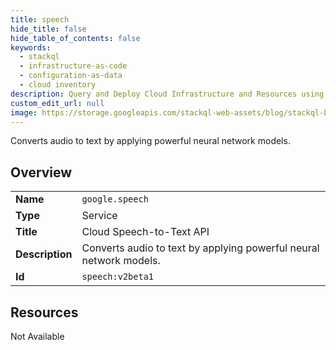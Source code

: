 ```yaml
---
title: speech
hide_title: false
hide_table_of_contents: false
keywords:
  - stackql
  - infrastructure-as-code
  - configuration-as-data
  - cloud inventory
description: Query and Deploy Cloud Infrastructure and Resources using SQL
custom_edit_url: null
image: https://storage.googleapis.com/stackql-web-assets/blog/stackql-blog-post-featured-image.png
---
```

Converts audio to text by applying powerful neural network models.  
    

## Overview
<table><tbody>
<tr><td><b>Name</b></td><td><code>google.speech</code></td></tr>
<tr><td><b>Type</b></td><td>Service</td></tr>
<tr><td><b>Title</b></td><td>Cloud Speech-to-Text API</td></tr>
<tr><td><b>Description</b></td><td>Converts audio to text by applying powerful neural network models.</td></tr>
<tr><td><b>Id</b></td><td><code>speech:v2beta1</code></td></tr>
</tbody></table>

## Resources
<div class="row"><div class="providerDocColumn">Not Available</div></div>